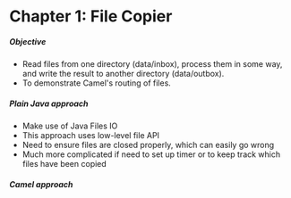 # Chapter 1: File Copier

##### Objective #####
* Read files from one directory (data/inbox), process them in some way, and write the result to another directory (data/outbox).   
* To demonstrate Camel's routing of files. 
&nbsp;

##### Plain Java approach #####
* Make use of Java Files IO
* This approach uses low-level file API
* Need to ensure files are closed properly, which can easily go wrong 
* Much more complicated if need to set up timer or to keep track which files have been copied

##### Camel approach #####



